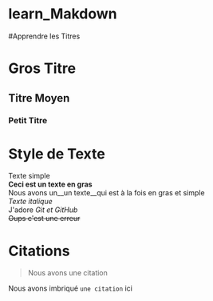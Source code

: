 # learn_Makdown

#Apprendre les Titres
# Gros Titre
## Titre Moyen
### Petit Titre

# Style de Texte
Texte simple  
**Ceci est un texte en gras**  
Nous avons un__un texte__qui est à la fois en gras et simple  
*Texte italique*  
J'adore *Git et GitHub*  
~~Oups c'est une erreur~~  

# Citations
> Nous avons une citation

Nous avons imbriqué `une citation` ici  

